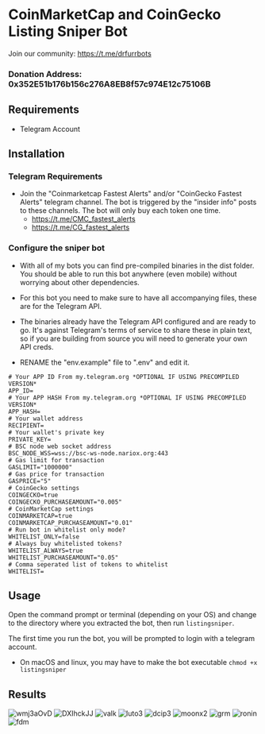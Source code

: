 
# CoinMarketCap and CoinGecko Listing Sniper Bot

Join our community: https://t.me/drfurrbots

### Donation Address: 0x352E51b176b156c276A8EB8f57c974E12c75106B

## Requirements
* Telegram Account

## Installation

### Telegram Requirements
 * Join the "Coinmarketcap Fastest Alerts" and/or "CoinGecko Fastest Alerts" telegram channel. The bot is triggered by the "insider info" posts to these channels. The bot will only buy each token one time.
    - https://t.me/CMC_fastest_alerts
    - https://t.me/CG_fastest_alerts

### Configure the sniper bot
 - With all of my bots you can find pre-compiled binaries in the dist folder. You should be able to run this bot anywhere (even mobile) without worrying about other dependencies.
 - For this bot you need to make sure to have all accompanying files, these are for the Telegram API.
 - The binaries already have the Telegram API configured and are ready to go. It's against Telegram's terms of service to share these in plain text, so if you are building from source you will need to generate your own API creds.

- RENAME the "env.example" file to ".env" and edit it.
```
# Your APP ID From my.telegram.org *OPTIONAL IF USING PRECOMPILED VERSION*
APP_ID=
# Your APP HASH From my.telegram.org *OPTIONAL IF USING PRECOMPILED VERSION*
APP_HASH=
# Your wallet address
RECIPIENT=
# Your wallet's private key
PRIVATE_KEY=
# BSC node web socket address
BSC_NODE_WSS=wss://bsc-ws-node.nariox.org:443
# Gas limit for transaction
GASLIMIT="1000000"
# Gas price for transaction
GASPRICE="5"
# CoinGecko settings
COINGECKO=true
COINGECKO_PURCHASEAMOUNT="0.005"
# CoinMarketCap settings
COINMARKETCAP=true
COINMARKETCAP_PURCHASEAMOUNT="0.01"
# Run bot in whitelist only mode?
WHITELIST_ONLY=false
# Always buy whitelisted tokens?
WHITELIST_ALWAYS=true
WHITELIST_PURCHASEAMOUNT="0.05"
# Comma seperated list of tokens to whitelist
WHITELIST=
```

## Usage
Open the command prompt or terminal (depending on your OS) and change to the directory where you extracted the bot, then run `listingsniper`. 

The first time you run the bot, you will be prompted to login with a telegram account.

- On macOS and linux, you may have to make the bot executable `chmod +x listingsniper`

## Results

![wmj3aOvD](https://user-images.githubusercontent.com/94490774/145612452-8677f80a-7a64-43a7-bdab-f2963b11e116.png)
![DXIhckJJ](https://user-images.githubusercontent.com/94490774/145612467-cc5a57c2-52ec-42c9-9587-4c57b35f46f6.png)
![valk](https://user-images.githubusercontent.com/94490774/145612475-b4bda5d7-9800-4564-b66d-f9fcdedec0a2.png)
![luto3](https://user-images.githubusercontent.com/94490774/145612481-96621851-0291-4d2c-a233-0540990f8cf9.png)
![dcip3](https://user-images.githubusercontent.com/94490774/145612487-ba2a4eb7-93e4-47f5-bf23-3b1334d1f5e0.png)
![moonx2](https://user-images.githubusercontent.com/94490774/145612499-9e8e70c7-d37a-4e3e-8803-6a12084639ec.png)
![grm](https://user-images.githubusercontent.com/94490774/145612514-d9e2b02d-cc89-463f-a51e-62fce222bfd0.png)
![ronin](https://user-images.githubusercontent.com/94490774/145612522-30083831-ab44-4351-82fe-79eddd2c6f33.png)
![fdm](https://user-images.githubusercontent.com/94490774/145612531-72bbe990-8f45-4a81-8610-672c4e873530.png)
